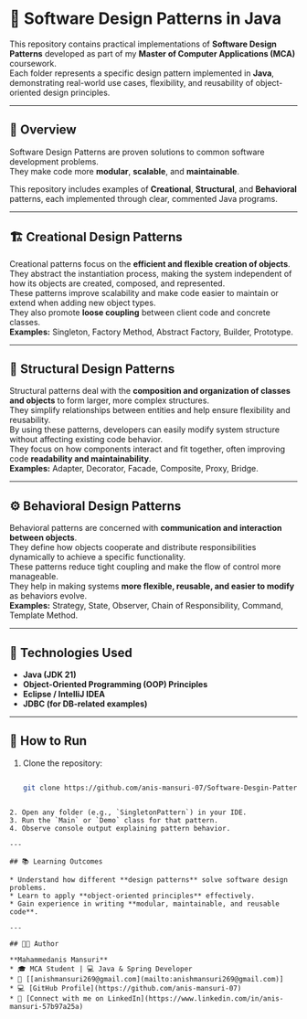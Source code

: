 # 🧠 Software Design Patterns in Java

This repository contains practical implementations of **Software Design Patterns** developed as part of my **Master of Computer Applications (MCA)** coursework.  
Each folder represents a specific design pattern implemented in **Java**, demonstrating real-world use cases, flexibility, and reusability of object-oriented design principles.

---

## 🎯 Overview

Software Design Patterns are proven solutions to common software development problems.  
They make code more **modular**, **scalable**, and **maintainable**.

This repository includes examples of **Creational**, **Structural**, and **Behavioral** patterns, each implemented through clear, commented Java programs.

---

## 🏗️ Creational Design Patterns

Creational patterns focus on the **efficient and flexible creation of objects**.  
They abstract the instantiation process, making the system independent of how its objects are created, composed, and represented.  
These patterns improve scalability and make code easier to maintain or extend when adding new object types.  
They also promote **loose coupling** between client code and concrete classes.  
**Examples:** Singleton, Factory Method, Abstract Factory, Builder, Prototype.  

---

## 🧩 Structural Design Patterns

Structural patterns deal with the **composition and organization of classes and objects** to form larger, more complex structures.  
They simplify relationships between entities and help ensure flexibility and reusability.  
By using these patterns, developers can easily modify system structure without affecting existing code behavior.  
They focus on how components interact and fit together, often improving code **readability and maintainability**.  
**Examples:** Adapter, Decorator, Facade, Composite, Proxy, Bridge.  

---

## ⚙️ Behavioral Design Patterns

Behavioral patterns are concerned with **communication and interaction between objects**.  
They define how objects cooperate and distribute responsibilities dynamically to achieve a specific functionality.  
These patterns reduce tight coupling and make the flow of control more manageable.  
They help in making systems **more flexible, reusable, and easier to modify** as behaviors evolve.  
**Examples:** Strategy, State, Observer, Chain of Responsibility, Command, Template Method.  




---

## 🧰 Technologies Used

- **Java (JDK 21)**  
- **Object-Oriented Programming (OOP) Principles**  
- **Eclipse / IntelliJ IDEA**  
- **JDBC (for DB-related examples)**  

---

## 🚀 How to Run 

1. Clone the repository:
   ```bash
   
   git clone https://github.com/anis-mansuri-07/Software-Desgin-Pattern.git
```````

2. Open any folder (e.g., `SingletonPattern`) in your IDE.
3. Run the `Main` or `Demo` class for that pattern.
4. Observe console output explaining pattern behavior.

---

## 📚 Learning Outcomes

* Understand how different **design patterns** solve software design problems.
* Learn to apply **object-oriented principles** effectively.
* Gain experience in writing **modular, maintainable, and reusable code**.

---

## 🧑‍💻 Author

**Mahammedanis Mansuri**
* 🎓 MCA Student | 💻 Java & Spring Developer
* 📧 [[anishmansuri269@gmail.com](mailto:anishmansuri269@gmail.com)]
* 💻 [GitHub Profile](https://github.com/anis-mansuri-07)
* 🔗 [Connect with me on LinkedIn](https://www.linkedin.com/in/anis-mansuri-57b97a25a)



